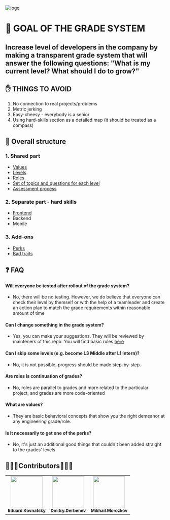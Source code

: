 ![logo](https://user-images.githubusercontent.com/47868427/120621951-0d5ff480-c467-11eb-8f69-89d920606f42.png)


# 🥅 GOAL OF THE GRADE SYSTEM
  ## Increase level of developers in the company by making a transparent grade system that will answer the following questions: "What is my current level? What should I do to grow?"
   
## ✋ THINGS TO AVOID
1. No connection to real projects/problems
2. Metric jerking
3. Easy-cheesy - everybody is a senior
4. Using hard-skills section as a detailed map (it should be treated as a compass)

## 🧬 Overall structure

### 1. Shared part
  - [Values](/shared/values.md)
  - [Levels](/shared/Levels.md)
  - [Roles](/shared/Roles.md)
  - [Set of topics and questions for each level](/shared/Questions.md)
  - [Assessment process](/shared/Assessment.md)
  
### 2. Separate part - hard skills
  - [Frontend](/hard-skills/frontend)
  - Backend
  - Mobile

### 3. Add-ons
  - [Perks](/add-ons/Perks.md)
  - [Bad traits](/add-ons/Bad%20Traits.md)
  
 ## ❓ FAQ
 
 #### Will everyone be tested after rollout of the grade system?
 - No, there will be no testing. However, we do believe that everyone can check their level by themself or with the help of a teamleader and create an action plan to match the grade requirements within reasonable amount of time
 
 #### Can I change something in the grade system?
 - Yes, you can make your suggestions. They will be reviewed by mainteners of this repo. You will find basic rules [here](./How%20to%20open%20an%20issue%20or%20PR.md)

#### Can I skip some levels (e.g. become L3 Middle after L1 Intern)?
- No, it is not possible, progress should be made step-by-step. 

#### Are roles is continuation of grades?
- No, roles are parallel to grades and more related to the particular project, and grades are more code-oriented

#### What are values?
- They are basic behavioral concepts that show you the right demeanor at any engineering grade/role.

#### Is it necessarily to get one of the perks?
- No, it's just an additional good things that couldn't been added straight to the grades' levels


 ##  👏👏👏Contributors👏👏👏

<table>
  <tr>
    <td align="center"><a href="https://github.com/PalmZE"><img src="https://avatars.githubusercontent.com/u/16352166?v=4" width="100px;" alt=""/><br /><sub><b>Eduard Kovnatsky</b></sub></a><br /></td>
    <td align="center"><a href="https://github.com/amaz1none"><img src="https://avatars.githubusercontent.com/u/47868427?v=4" width="100px;" alt=""/><br /><sub><b>Dmitry Derbenev</b></sub></a><br /></td>
  <td align="center"><a href="https://github.com/mmorozkov"><img src="https://avatars.githubusercontent.com/u/55201615?v=4" width="100px;" alt=""/><br /><sub><b>Mikhail Morozkov</b></sub></a><br /></td>

